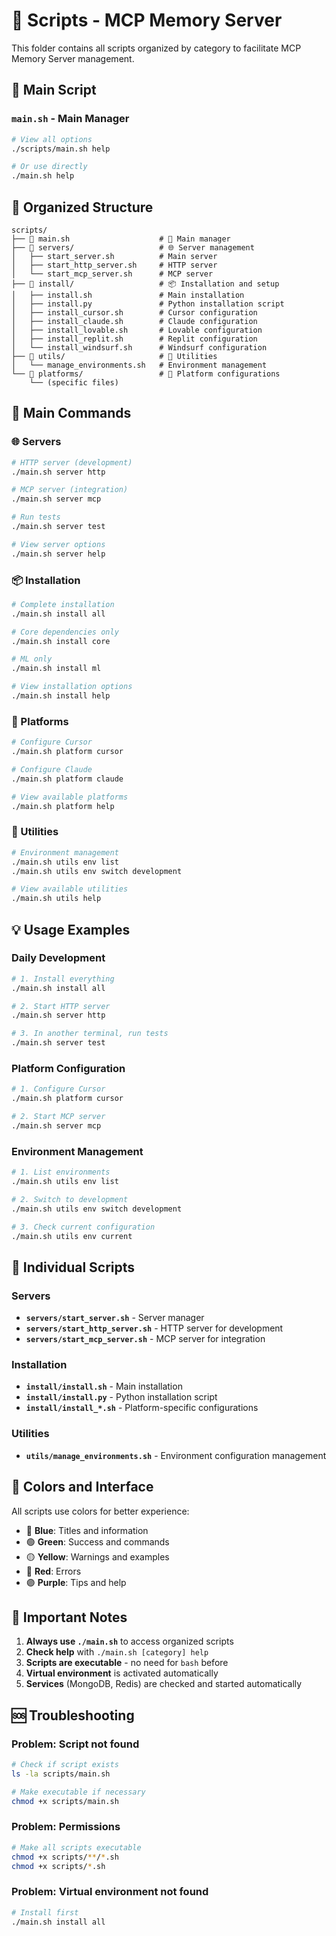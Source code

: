 # 📁 Scripts - MCP Memory Server

This folder contains all scripts organized by category to facilitate MCP Memory Server management.

## 🚀 **Main Script**

### **`main.sh`** - Main Manager
```bash
# View all options
./scripts/main.sh help

# Or use directly
./main.sh help
```

## 📂 **Organized Structure**

```
scripts/
├── 📄 main.sh                    # 🚀 Main manager
├── 📁 servers/                   # 🌐 Server management
│   ├── start_server.sh          # Main server
│   ├── start_http_server.sh     # HTTP server
│   └── start_mcp_server.sh      # MCP server
├── 📁 install/                   # 📦 Installation and setup
│   ├── install.sh               # Main installation
│   ├── install.py               # Python installation script
│   ├── install_cursor.sh        # Cursor configuration
│   ├── install_claude.sh        # Claude configuration
│   ├── install_lovable.sh       # Lovable configuration
│   ├── install_replit.sh        # Replit configuration
│   └── install_windsurf.sh      # Windsurf configuration
├── 📁 utils/                     # 🔧 Utilities
│   └── manage_environments.sh   # Environment management
└── 📁 platforms/                 # 🔌 Platform configurations
    └── (specific files)
```

## 🎯 **Main Commands**

### **🌐 Servers**
```bash
# HTTP server (development)
./main.sh server http

# MCP server (integration)
./main.sh server mcp

# Run tests
./main.sh server test

# View server options
./main.sh server help
```

### **📦 Installation**
```bash
# Complete installation
./main.sh install all

# Core dependencies only
./main.sh install core

# ML only
./main.sh install ml

# View installation options
./main.sh install help
```

### **🔌 Platforms**
```bash
# Configure Cursor
./main.sh platform cursor

# Configure Claude
./main.sh platform claude

# View available platforms
./main.sh platform help
```

### **🔧 Utilities**
```bash
# Environment management
./main.sh utils env list
./main.sh utils env switch development

# View available utilities
./main.sh utils help
```

## 💡 **Usage Examples**

### **Daily Development**
```bash
# 1. Install everything
./main.sh install all

# 2. Start HTTP server
./main.sh server http

# 3. In another terminal, run tests
./main.sh server test
```

### **Platform Configuration**
```bash
# 1. Configure Cursor
./main.sh platform cursor

# 2. Start MCP server
./main.sh server mcp
```

### **Environment Management**
```bash
# 1. List environments
./main.sh utils env list

# 2. Switch to development
./main.sh utils env switch development

# 3. Check current configuration
./main.sh utils env current
```

## 🔧 **Individual Scripts**

### **Servers**
- **`servers/start_server.sh`** - Server manager
- **`servers/start_http_server.sh`** - HTTP server for development
- **`servers/start_mcp_server.sh`** - MCP server for integration

### **Installation**
- **`install/install.sh`** - Main installation
- **`install/install.py`** - Python installation script
- **`install/install_*.sh`** - Platform-specific configurations

### **Utilities**
- **`utils/manage_environments.sh`** - Environment configuration management

## 🎨 **Colors and Interface**

All scripts use colors for better experience:
- 🔵 **Blue**: Titles and information
- 🟢 **Green**: Success and commands
- 🟡 **Yellow**: Warnings and examples
- 🔴 **Red**: Errors
- 🟣 **Purple**: Tips and help

## 📝 **Important Notes**

1. **Always use `./main.sh`** to access organized scripts
2. **Check help** with `./main.sh [category] help`
3. **Scripts are executable** - no need for `bash` before
4. **Virtual environment** is activated automatically
5. **Services** (MongoDB, Redis) are checked and started automatically

## 🆘 **Troubleshooting**

### **Problem**: Script not found
```bash
# Check if script exists
ls -la scripts/main.sh

# Make executable if necessary
chmod +x scripts/main.sh
```

### **Problem**: Permissions
```bash
# Make all scripts executable
chmod +x scripts/**/*.sh
chmod +x scripts/*.sh
```

### **Problem**: Virtual environment not found
```bash
# Install first
./main.sh install all
``` 